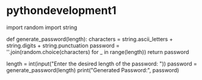 # pythondevelopment1
import random
import string

def generate_password(length):
    characters = string.ascii_letters + string.digits + string.punctuation
    password = ''.join(random.choice(characters) for _ in range(length))
    return password

length = int(input("Enter the desired length of the password: "))
password = generate_password(length)
print("Generated Password:", password)
